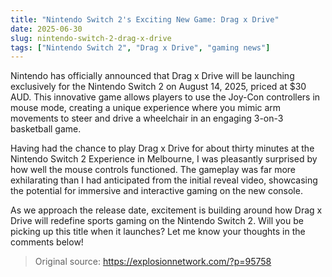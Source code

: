 ```yaml
---
title: "Nintendo Switch 2's Exciting New Game: Drag x Drive"
date: 2025-06-30
slug: nintendo-switch-2-drag-x-drive
tags: ["Nintendo Switch 2", "Drag x Drive", "gaming news"]
---
```


Nintendo has officially announced that Drag x Drive will be launching exclusively for the Nintendo Switch 2 on August 14, 2025, priced at $30 AUD. This innovative game allows players to use the Joy-Con controllers in mouse mode, creating a unique experience where you mimic arm movements to steer and drive a wheelchair in an engaging 3-on-3 basketball game.

Having had the chance to play Drag x Drive for about thirty minutes at the Nintendo Switch 2 Experience in Melbourne, I was pleasantly surprised by how well the mouse controls functioned. The gameplay was far more exhilarating than I had anticipated from the initial reveal video, showcasing the potential for immersive and interactive gaming on the new console.

As we approach the release date, excitement is building around how Drag x Drive will redefine sports gaming on the Nintendo Switch 2. Will you be picking up this title when it launches? Let me know your thoughts in the comments below!
> Original source: https://explosionnetwork.com/?p=95758